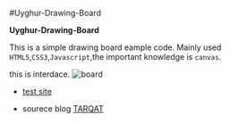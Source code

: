 #Uyghur-Drawing-Board

**Uyghur-Drawing-Board**

This is a simple drawing board eample code.
Mainly used `HTML5`,`CSS3`,`Javascript`,the important knowledge is `canvas`.

this is interdace.
![board](http://www.tarqat.com/usr/uploads/2016/09/337666423.png)

* <a href="http://www.tarqat.com/board/index.html" target="_blank">test site</a>

*  sourece blog <a href="http://www.tarqat.com" target="_blank">TARQAT</a>

